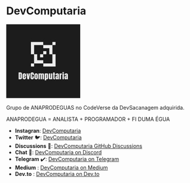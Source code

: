 # DevComputaria

![DevComputaria Logo](/profile/78062339.jpg)

Grupo de ANAPRODEGUAS no CodeVerse da DevSacanagem adquirida.

ANAPRODEGUA = ANALISTA + PROGRAMADOR + FI DUMA ÉGUA

* **Instagran**: [DevComputaria](https://www.instagram.com/devcomputaria/)
* **Twitter** 🐦: [DevComputaria](https://twitter.com/DevComputaria)
* **Discussions** 📣: [DevComputaria GitHub Discussions](https://github.com/DevComputaria/Forum/discussions)
* **Chat** 💬: [DevComputaria on Discord](https://discord.gg/J99tmA83)
* **Telegram** ✔️: [DevComputaria on Telegram](https://t.me/joinchat/PlGV0sMX4LpjY2Ix)
* **Medium** : [DevComputaria on Medium](https://medium.com/@devcomputaria)
* **Dev.to** : [DevComputaria on Dev.to](https://dev.to/devcomputariagit)


